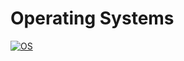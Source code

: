 # Operating Systems
[![OS](https://skillicons.dev/icons?i=arch,windows,ubuntu&perline=3)](https://skillicons.dev)
